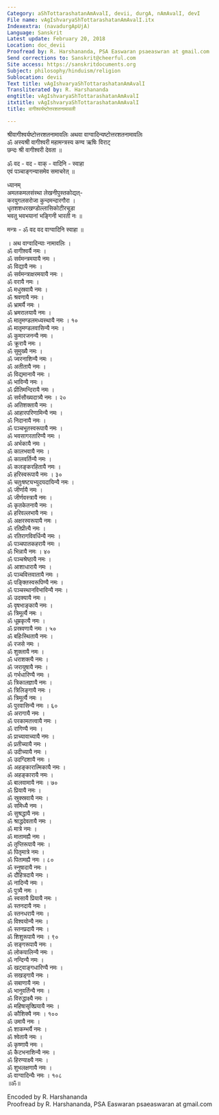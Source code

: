 ```yaml
---
Category: aShTottarashatanAmAvalI, devii, durgA, nAmAvalI, devI
File name: vAgIshvaryaShTottarashatanAmAvalI.itx
Indexextra: (navadurgApUjA)
Language: Sanskrit
Latest update: February 20, 2018
Location: doc_devii
Proofread by: R. Harshananda, PSA Easwaran psaeaswran at gmail.com
Send corrections to: Sanskrit@cheerful.com
Site access: https://sanskritdocuments.org
Subject: philosophy/hinduism/religion
Sublocation: devii
Text title: vAgIshvaryaShTottarashatanAmAvalI
Transliterated by: R. Harshananda
engtitle: vAgIshvaryaShTottarashatanAmAvalI
itxtitle: vAgIshvaryaShTottarashatanAmAvalI
title: वागीश्वर्यष्टोत्तरशतनामावली

---
```

  
 श्रीवागीश्वर्यष्टोत्तरशतनामावलिः अथवा वाग्वादिन्यष्टोत्तरशतनामावलिः   
ॐ अस्यश्री वागीश्वरी महामन्त्रस्य कण्व ऋषिः विराट्  
छन्दः श्री वागीश्वरी देवता ॥  
  
ॐ वद - वद - वाक् - वादिनि - स्वाहा   
एवं पञ्चाङ्गन्यासमेव समाचरेत् ॥  
  
ध्यानम्  
अमलकमलसंस्था लेखनीपुस्तकोद्यत्-  
    करयुगलसरोजा कुन्दमन्दारगौरा ।  
धृतशशधरखण्डोल्लासिकोटीरचूडा  
    भवतु भवभयानां भङ्गिनी भारती नः ॥  
  
मन्त्रः - ॐ वद वद वाग्वादिनि स्वाहा ॥  
  
। अथ वाग्वादिन्याः नामावलिः ।  
ॐ वागीश्वर्यै नमः ।  
ॐ सर्वमन्त्रमयायै नमः ।  
ॐ विद्यायै नमः ।  
ॐ सर्वमन्त्राक्षरमयायै नमः ।  
ॐ वरायै नमः ।  
ॐ मधुस्रवायै नमः ।  
ॐ श्रवणायै नमः ।  
ॐ भ्रामर्यै नमः ।  
ॐ भ्रमरालयायै नमः ।  
ॐ मातृमण्डलमध्यस्थायै नमः । १०  
ॐ मातृमण्डलवासिन्यै नमः ।  
ॐ कुमारजनन्यै नमः ।  
ॐ क्रूरायै नमः ।  
ॐ सुमुख्यै नमः ।  
ॐ ज्वरनाशिन्यै नमः ।  
ॐ अतीतायै नमः ।  
ॐ विद्यमानायै नमः ।  
ॐ भाविन्यै नमः ।  
ॐ प्रीतिमन्दिरायै नमः ।  
ॐ सर्वसौख्यदात्र्यै नमः । २०  
ॐ अतिशक्तायै नमः ।  
ॐ आहारपरिणामिन्यै नमः ।  
ॐ निदानायै नमः ।  
ॐ पञ्चभूतस्वरूपायै नमः ।  
ॐ भवसागरतारिण्यै नमः ।  
ॐ अर्भकायै नमः ।  
ॐ कालभवायै नमः ।  
ॐ कालवर्तिन्यै नमः ।  
ॐ कलङ्करहितायै नमः ।  
ॐ हरिस्वरूपायै नमः । ३०  
ॐ चतुःषष्ट्यभ्युदयदायिन्यै नमः ।  
ॐ जीर्णायै नमः ।  
ॐ जीर्णवस्त्रायै नमः ।  
ॐ कृतकेतनायै नमः ।  
ॐ हरिवल्लभायै नमः ।  
ॐ अक्षरस्वरूपायै नमः ।  
ॐ रतिप्रीत्यै नमः ।  
ॐ रतिरागविवर्धिन्यै नमः ।  
ॐ पञ्चपातकहरायै नमः ।  
ॐ भिन्नायै नमः । ४०  
ॐ पञ्चश्रेष्ठायै नमः ।  
ॐ आशाधारायै नमः ।  
ॐ पञ्चवित्तवातायै नमः ।  
ॐ पङ्क्तिस्वरूपिण्यै नमः ।  
ॐ पञ्चस्थानविभाविन्यै नमः ।  
ॐ उदक्यायै नमः ।  
ॐ वृषभाङ्कायै नमः ।  
ॐ त्रिमूर्त्यै नमः ।  
ॐ धूम्रकृत्यै नमः ।  
ॐ प्रस्रवणायै नमः । ५०  
ॐ बहिःस्थितायै नमः ।  
ॐ रजसे नमः ।  
ॐ शुक्लायै नमः ।  
ॐ धराशक्त्यै नमः ।  
ॐ जरायुषायै नमः ।  
ॐ गर्भधारिण्यै नमः ।  
ॐ त्रिकालज्ञायै नमः ।  
ॐ त्रिलिङ्गायै नमः ।  
ॐ त्रिमूर्त्यै नमः ।  
ॐ पुरवासिन्यै नमः । ६०  
ॐ अरागायै नमः ।  
ॐ परकामतत्त्वायै नमः ।  
ॐ रागिण्यै नमः ।  
ॐ प्राच्यावाच्यायै नमः ।  
ॐ प्रतीच्यायै नमः ।  
ॐ उदीच्यायै नमः ।  
ॐ उदग्दिशायै नमः ।  
ॐ अहङ्कारात्मिकायै नमः ।  
ॐ अहङ्कारायै नमः ।  
ॐ बालवामायै नमः । ७०  
ॐ प्रियायै नमः ।  
ॐ स्रुक्स्रवायै नमः ।  
ॐ समिध्यै नमः ।  
ॐ सुश्रद्धायै नमः ।  
ॐ श्राद्धदेवतायै नमः ।  
ॐ मात्रे नमः ।  
ॐ मातामह्यै नमः ।  
ॐ तृप्तिरूपायै नमः ।  
ॐ पितृमात्रे नमः ।  
ॐ पितामह्यै नमः । ८०  
ॐ स्नुषादायै नमः ।  
ॐ दौहित्रदायै नमः ।  
ॐ नादिन्यै नमः ।  
ॐ पुत्र्यै नमः ।  
ॐ स्वसायै प्रियायै नमः ।  
ॐ स्तनदायै नमः ।  
ॐ स्तनधरायै नमः ।  
ॐ विश्वयोन्यै नमः ।  
ॐ स्तनप्रदायै नमः ।  
ॐ शिशुरूपायै नमः । ९०  
ॐ सङ्गरूपायै नमः ।  
ॐ लोकपालिन्यै नमः ।  
ॐ नन्दिन्यै नमः ।  
ॐ खट्वाङ्गधारिण्यै नमः ।  
ॐ सखड्गायै नमः ।  
ॐ सबाणायै नमः ।  
ॐ भानुवर्तिन्यै नमः ।  
ॐ विरुद्धाक्ष्यै नमः ।  
ॐ महिषासृक्प्रियायै नमः ।  
ॐ कौशिक्यै नमः । १००  
ॐ उमायै नमः ।  
ॐ शाकम्भर्यै नमः ।  
ॐ श्वेतायै नमः ।  
ॐ कृष्णायै नमः ।  
ॐ कैटभनाशिन्यै नमः ।  
ॐ हिरण्याक्ष्यै नमः ।  
ॐ शुभलक्षणायै नमः ।  
ॐ वाग्वादिन्यैः नमः । १०८  
 ॥ॐ॥  
  
  
Encoded by R. Harshananda  
Proofread by R. Harshananda, PSA Easwaran psaeaswaran at gmail.com  
  
